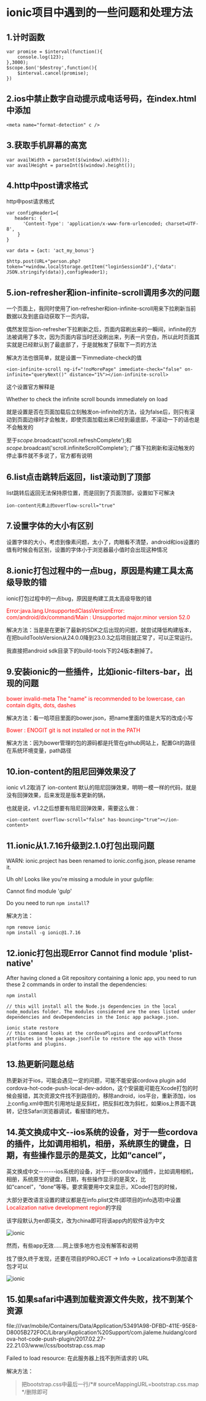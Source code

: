 # ionic项目中遇到的一些问题和处理方法

## 1.计时函数
```
var promise = $interval(function(){
    console.log(123);
},3000);
$scope.$on('$destroy',function(){
    $interval.cancel(promise);
})
```

## 2.ios中禁止数字自动提示成电话号码，在index.html中添加
```
<meta name="format-detection" c />
```

## 3.获取手机屏幕的高宽
```
var availWidth = parseInt($(window).width());
var availHeight = parseInt($(window).height());
```

## 4.http中post请求格式
http中post请求格式
```
var configHeader1={
   headers: {
      'Content-Type': 'application/x-www-form-urlencoded; charset=UTF-8',
    }
}

var data = {act: 'act_my_bonus'}

$http.post(URL+"person.php?token="+window.localStorage.getItem("loginSessionId"),{"data": JSON.stringify(data)},configHeader1);
```

## 5.ion-refresher和ion-infinite-scroll调用多次的问题
一个页面上，我同时使用了ion-refresher和ion-infinite-scroll用来下拉刷新当前数据以及到底自动获取下一页内容。

偶然发现当ion-refresher下拉刷新之后，页面内容刷出来的一瞬间，infinite的方法被调用了多次，因为页面内容当时还没刷出来，列表一片空白，所以此时页面其实就是已经默认到了最底部了，于是就触发了获取下一页的方法

解决方法也很简单，就是设置一下immediate-check的值
```
<ion-infinite-scroll ng-if="!noMorePage" immediate-check="false" on-infinite="queryNext()" distance="1%"></ion-infinite-scroll>
```

这个设置官方解释是

Whether to check the infinite scroll bounds immediately on load

就是设置是否在页面加载后立刻触发on-infinite的方法，设为false后，则只有滚动到页面边缘时才会触发，即使页面加载出来已经到最底部，不滚动一下的话也是不会触发的

至于$scope.$broadcast('scroll.refreshComplete');和$scope.$broadcast('scroll.infiniteScrollComplete');
广播下拉刷新和滚动触发的停止事件就不多说了，官方都有说明

## 6.list点击跳转后返回，list滚动到了顶部
list跳转后返回无法保持原位置，而是回到了页面顶部，设置如下可解决
```
ion-content元素上的overflow-scroll="true"
```

## 7.设置字体的大小有区别
设置字体的大小，考虑到像素问题，太小了，肉眼看不清楚，android和ios设置的值有时候会有区别，设置的字体小于浏览器最小值时会出现这种情况

## 8.ionic打包过程中的一点bug，原因是构建工具太高级导致的错

ionic打包过程中的一点bug，原因是构建工具太高级导致的错

<font color=red>Error:java.lang.UnsupportedClassVersionError: com/android/dx/command/Main : Unsupported major.minor version 52.0</font>


解决方法：当是是在更新了最新的SDK之后出现的问题，就尝试降低构建版本，在把buildToolsVersion从24.0.0降到23.0.3之后项目就正常了，可以正常运行。

我直接把android sdk目录下的build-tools下的24版本删掉了。

## 9.安装ionic的一些插件，比如ionic-filters-bar，出现的问题
<font color=red>bower invalid-meta The "name" is recommended to be lowercase, can contain digits, dots, dashes</font>

解决方法：看一哈项目里面的bower.json，把name里面的值是大写的改成小写

<font color=red>Bower : ENOGIT git is not installed or not in the PATH</font>

解决方法：因为bower管理的包的源码都是托管在github网站上，配置Git的路径在系统环境变量，path路径

## 10.ion-content的阻尼回弹效果没了
ionic v1.2取消了 ion-content 默认的阻尼回弹效果，明明一模一样的代码，就是没有回弹效果，后来发现是版本更新的锅，

也就是说，v1.2之后想要有阻尼回弹效果，需要这么做：
```
<ion-content overflow-scroll="false" has-bouncing="true"></ion-content>
```

## 11.ionic从1.7.16升级到2.1.0打包出现问题
<!-- <font color=red> -->
WARN: ionic.project has been renamed to ionic.config.json, please rename it.

Uh oh! Looks like you're missing a module in your gulpfile:

Cannot find module 'gulp'

Do you need to run `npm install`?
<!-- </font> -->

解决方法：
```
npm remove ionic
npm install -g ionic@1.7.16
```

## 12.ionic打包出现Error Cannot find module 'plist-native'
After having cloned a Git repository containing a Ionic app, you need to run these 2 commands in order to install the dependencies:
```
npm install

// this will install all the Node.js dependencies in the local node_modules folder. The modules considered are the ones listed under dependencies and devDependencies in the Ionic app package.json.
```
```
ionic state restore
// this command looks at the cordovaPlugins and cordovaPlatforms attributes in the package.jsonfile to restore the app with those platforms and plugins.
```

## 13.热更新问题总结
热更新对于ios，可能会遇见一定的问题，可能不能安装cordova plugin add cordova-hot-code-push-local-dev-addon，这个安装能可能在Xcode打包的时候会报错，其次资源文件找不到路径的，移除android，ios平台，重新添加，ios上config.xml中图片引用地址是反斜杠，把反斜杠改为斜杠，如果ios上界面不跳转，记住Safari浏览器调试，看报错的地方。

## 14.英文换成中文--ios系统的设备，对于一些cordova的插件，比如调用相机，相册，系统原生的键盘，日期，有些操作显示的是英文，比如“cancel”，
英文换成中文-------ios系统的设备，对于一些cordova的插件，比如调用相机，相册，系统原生的键盘，日期，有些操作显示的是英文，比如“cancel”，“done”等等。要求需要用中文来显示，XCode打包的时候，

大部分更改语言设置的建议都是在info.plist文件(即项目的info选项)中设置<font color=red>Localization native development region</font>的字段

该字段默认为en即英文，改为china即可将该app内的软件设为中文

![ionic](/work/Ionic1/ionic4.png)


然而，有些app无效……网上很多地方也没有解答和说明

找了很久终于发现，还要在项目的PROJECT -> Info -> Localizations中添加语言包才可以

![ionic](/work/Ionic1/ionic5.png)

## 15.如果safari中遇到加载资源文件失败，找不到某个资源
file:///var/mobile/Containers/Data/Application/53491A98-DFBD-411E-95E8-D8005B272F0C/Library/Application%20Support/com.jialeme.huidang/cordova-hot-code-push-plugin/2017.02.27-22.21.03/www//css/bootstrap.css.map 

Failed to load resource: 在此服务器上找不到所请求的 URL 

解决方法：

> 把bootstrap.css中最后一行/*# sourceMappingURL=bootstrap.css.map */删除即可
